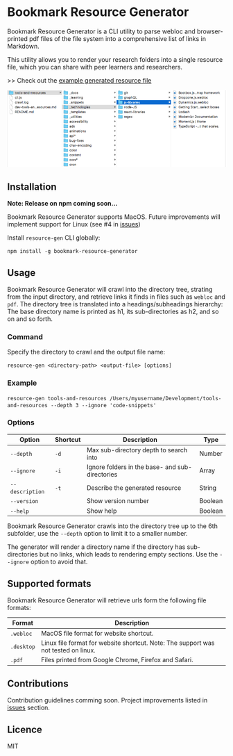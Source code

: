 # Bookmark Resource Generator

Bookmark Resource Generator is a CLI utility to parse webloc and browser-printed pdf files of the file system into a comprehensive list of links in Markdown. 

This utility allows you to render your research folders into a single resource file, which you can share with peer learners and researchers. 

\>\> Check out the [example generated resource file](./output/dev-tools-and-resources.md)

![Folder structure screenshot](./folder-structure.png)

## Installation

**Note: Release on npm coming soon...**

Bookmark Resource Generator supports MacOS. Future improvements will implement support for Linux (see #4 in [issues](https://github.com/vincentreynaud/bookmark-resource-generator/issues)) 

Install `resource-gen` CLI globally: 

```
npm install -g bookmark-resource-generator
```

## Usage

Bookmark Resource Generator will crawl into the directory tree, strating from the input directory, and retrieve links it finds in files such as `webloc` and `pdf`. The directory tree is translated into a headings/subheadings hierarchy: The base directory name is printed as h1, its sub-directories as h2, and so on and so forth.

### Command 

Specify the directory to crawl and the output file name:

```
resource-gen <directory-path> <output-file> [options]
``` 


### Example  
```
resource-gen tools-and-resources /Users/myusername/Development/tools-and-resources --depth 3 --ignore 'code-snippets'
```

### Options  

| Option           | Shortcut | Description                                     | Type     |
| ---------------- | -------- | ----------------------------------------------- | -------- |
| `--depth`        | `-d`     | Max sub-directory depth to search into          | Number   |
| `--ignore`       | `-i`     | Ignore folders in the base- and sub-directories  | Array    |
| `--description`  | `-t`     | Describe the generated resource                 | String   |
| `--version`      |          | Show version number                             | Boolean  |
| `--help`         |          | Show help                                       | Boolean  |


Bookmark Resource Generator crawls into the directory tree up to the 6th subfolder, use the `--depth` option to limit it to a smaller number. 

The generator will render a directory name if the directory has sub-directories but no links, which leads to rendering empty sections. Use the `--ignore` option to avoid that. 

## Supported formats

Bookmark Resource Generator will retrieve urls form the following file formats:   

| Format     | Description                                                                     
| ---------- | ---------------------------------------------
| `.webloc`  | MacOS file format for website shortcut.
| `.desktop` | Linux file format for website shortcut. Note: The support was not tested on linux.
| `.pdf`     | Files printed from Google Chrome, Firefox and Safari.


## Contributions

Contribution guidelines comming soon. Project improvements listed in [issues](https://github.com/vincentreynaud/bookmark-resource-generator/issues) section.

## Licence

MIT

